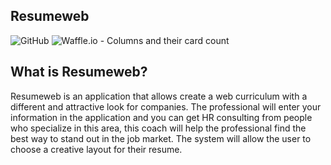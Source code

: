 ## Resumeweb


![GitHub](https://img.shields.io/github/license/mashape/apistatus.svg)
![Waffle.io - Columns and their card count](https://badge.waffle.io/mthais/resumeweb.svg?columns=all)

## What is Resumeweb?

Resumeweb is an application that allows create a web curriculum with a different and attractive look for companies.
The professional will enter your information in the application and you can get HR consulting from people who specialize in this area, this coach will help the professional find the best way to stand out in the job market. The system will allow the user to choose a creative layout for their resume.



